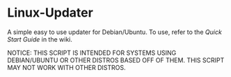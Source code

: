 # Linux-Updater
A simple easy to use updater for Debian/Ubuntu.
To use, refer to the *Quick Start Guide* in the wiki.

NOTICE: THIS SCRIPT IS INTENDED FOR SYSTEMS USING DEBIAN/UBUNTU OR OTHER DISTROS BASED OFF OF THEM. THIS SCRIPT MAY NOT WORK WITH OTHER DISTROS.
